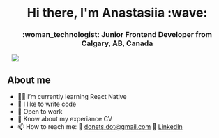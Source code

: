 <div id="header" align="center">
<h1>Hi there, I'm Anastasiia :wave:</h1>
<h3>:woman_technologist: Junior Frontend Developer from Calgary, AB, Canada</h3>
</div>

<div id="socials" align="center" style="width: 35px">
<a href='https://www.linkedin.com/in/anastasiia-donets-full-stack-dev/'>
  <img src="https://img.shields.io/badge/LinkedIn-blue?style=for-the-badgelogo=linkedinlogoColor=white"/>
  </a>
  </div>

## About me

- :man_student: I’m currently learning React Native
- :muscle: I like to write code
- :office: Open to work
- :page_facing_up: Know about my experiance CV
- :mailbox: How to reach me: :e-mail: donets.dot@gmail.com :link: [LinkedIn](https://www.linkedin.com/in/anastasiia-donets-full-stack-dev/)
